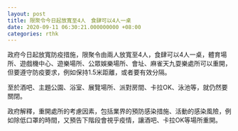 ```yaml
---
layout: post
title: 限聚令今日起放寬至4人　食肆可以4人一桌
date: 2020-09-11 06:30:21.000000000 +08:00
categories: rthk
---
```


政府今日起放寬防疫措施，限聚令由兩人放寬至4人，食肆可以4人一桌，體育場所、遊戲機中心、遊樂場所、公眾娛樂場所、會址、麻雀天九耍樂處所可以重開，但要遵守防疫要求，例如保持1.5米距離，或者要有效分隔。

至於酒吧、主題公園、浴室、展覽場所、派對房間、卡拉OK、泳池等，就仍然要關閉。

政府解釋，重開處所的考慮因素，包括業界的預防感染措施、活動的感染風險，例如除低口罩的時間，又預告下階段會視乎疫情，讓酒吧、卡拉OK等場所重開。

